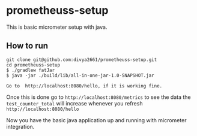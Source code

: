 # prometheuss-setup

This is basic micrometer setup with java. 

## How to run
```
git clone git@github.com:divya2661/prometheuss-setup.git
cd prometheuss-setup
$ ./gradlew fatJar
$ java -jar ./build/lib/all-in-one-jar-1.0-SNAPSHOT.jar

Go to  http://localhost:8080/hello, if it is working fine.
```


Once this is done go to `http://localhost:8080/metrics` to see the data
the `test_counter_total` will increase whenever you refresh `http://localhost:8080/hello`

Now you have the basic java application up and running with micrometer integration.


